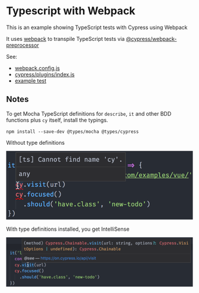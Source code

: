 # Typescript with Webpack

This is an example showing TypeScript tests with Cypress using Webpack

It uses [webpack](https://github.com/webpack/webpack) to transpile TypeScript tests
via [@cypress/webpack-preprocessor](https://github.com/cypress-io/cypress-webpack-preprocessor)

See:
- [webpack.config.js](webpack.config.js)
- [cypress/plugins/index.js](cypress/plugins/index.js)
- [example test](cypress/integration/spec.ts)

## Notes

To get Mocha TypeScript definitions for `describe`, `it` and other BDD functions plus `cy` itself, install the typings.

```
npm install --save-dev @types/mocha @types/cypress
```

Without type definitions

![Without type definitions](img/cy-without-type-definition.png)

With type definitions installed, you get IntelliSense

![Cypress type definitions](img/cy-type-definitions.png)
